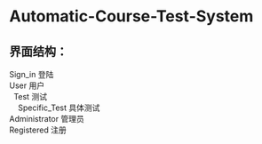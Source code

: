 # Automatic-Course-Test-System
## 界面结构：
Sign_in 登陆<br>
  User 用户<br>
    Test 测试<br>
      Specific_Test 具体测试<br>
  Administrator 管理员<br>
  Registered 注册<br>
